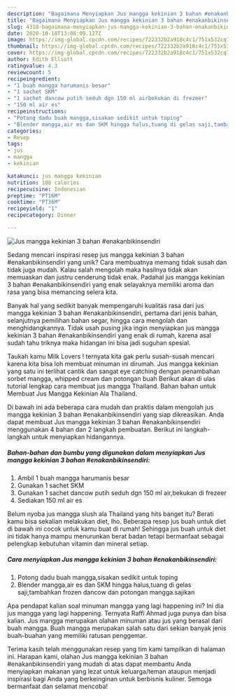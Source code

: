 ```yaml
---
description: "Bagaimana Menyiapkan Jus mangga kekinian 3 bahan #enakanbikinsendiri yang Enak Banget"
title: "Bagaimana Menyiapkan Jus mangga kekinian 3 bahan #enakanbikinsendiri yang Enak Banget"
slug: 4318-bagaimana-menyiapkan-jus-mangga-kekinian-3-bahan-enakanbikinsendiri-yang-enak-banget
date: 2020-10-18T13:08:09.127Z
image: https://img-global.cpcdn.com/recipes/722332b2a918c4c1/751x532cq70/jus-mangga-kekinian-3-bahan-enakanbikinsendiri-foto-resep-utama.jpg
thumbnail: https://img-global.cpcdn.com/recipes/722332b2a918c4c1/751x532cq70/jus-mangga-kekinian-3-bahan-enakanbikinsendiri-foto-resep-utama.jpg
cover: https://img-global.cpcdn.com/recipes/722332b2a918c4c1/751x532cq70/jus-mangga-kekinian-3-bahan-enakanbikinsendiri-foto-resep-utama.jpg
author: Edith Elliott
ratingvalue: 4.3
reviewcount: 5
recipeingredient:
- "1 buah mangga harumanis besar"
- "1 sachet SKM"
- "1 sachet dancow putih seduh dgn 150 ml airbekukan di frezeer"
- "150 ml air es"
recipeinstructions:
- "Potong dadu buah mangga,sisakan sedikit untuk toping"
- "Blender mangga,air es dan SKM hingga halus,tuang di gelas saji,tambahkan frozen dancow dan potongan mangga.sajikan"
categories:
- Resep
tags:
- jus
- mangga
- kekinian

katakunci: jus mangga kekinian 
nutrition: 108 calories
recipecuisine: Indonesian
preptime: "PT16M"
cooktime: "PT36M"
recipeyield: "1"
recipecategory: Dinner

---
```



![Jus mangga kekinian 3 bahan #enakanbikinsendiri](https://img-global.cpcdn.com/recipes/722332b2a918c4c1/751x532cq70/jus-mangga-kekinian-3-bahan-enakanbikinsendiri-foto-resep-utama.jpg)

Sedang mencari inspirasi resep jus mangga kekinian 3 bahan #enakanbikinsendiri yang unik? Cara membuatnya memang tidak susah dan tidak juga mudah. Kalau salah mengolah maka hasilnya tidak akan memuaskan dan justru cenderung tidak enak. Padahal jus mangga kekinian 3 bahan #enakanbikinsendiri yang enak selayaknya memiliki aroma dan rasa yang bisa memancing selera kita.

Banyak hal yang sedikit banyak mempengaruhi kualitas rasa dari jus mangga kekinian 3 bahan #enakanbikinsendiri, pertama dari jenis bahan, selanjutnya pemilihan bahan segar, hingga cara mengolah dan menghidangkannya. Tidak usah pusing jika ingin menyiapkan jus mangga kekinian 3 bahan #enakanbikinsendiri yang enak di rumah, karena asal sudah tahu triknya maka hidangan ini bisa jadi suguhan spesial.

Taukah kamu Milk Lovers ! ternyata kita gak perlu susah-susah mencari karena kita bisa loh membuat minuman ini dirumah. Jus mangga kekinian yang satu ini terlihat cantik dan sangat eye catching dengan penambahan sorbet mangga, whipped cream dan potongan buah Berikut akan di ulas tutorial lengkap cara membuat jus mangga Thailand. Bahan bahan untuk Membuat Jus Mangga Kekinian Ala Thailand.


Di bawah ini ada beberapa cara mudah dan praktis dalam mengolah jus mangga kekinian 3 bahan #enakanbikinsendiri yang siap dikreasikan. Anda dapat membuat Jus mangga kekinian 3 bahan #enakanbikinsendiri menggunakan 4 bahan dan 2 langkah pembuatan. Berikut ini langkah-langkah untuk menyiapkan hidangannya.

<!--inarticleads1-->

##### Bahan-bahan dan bumbu yang digunakan dalam menyiapkan Jus mangga kekinian 3 bahan #enakanbikinsendiri:

1. Ambil 1 buah mangga harumanis besar
1. Gunakan 1 sachet SKM
1. Gunakan 1 sachet dancow putih seduh dgn 150 ml air,bekukan di frezeer
1. Sediakan 150 ml air es


Belum nyoba jus mangga slush ala Thailand yang hits banget itu? Berati kamu bisa sekalian melakukan diet, lho. Beberapa resep jus buah untuk diet di bawah ini cocok untuk kamu buat di rumah! Sehingga jus buah untuk diet ini tidak hanya mampu menurunkan berat badan tetapi bermanfaat sebagai pelengkap kebutuhan vitamin dan mineral setiap. 

<!--inarticleads2-->

##### Cara menyiapkan Jus mangga kekinian 3 bahan #enakanbikinsendiri:

1. Potong dadu buah mangga,sisakan sedikit untuk toping
1. Blender mangga,air es dan SKM hingga halus,tuang di gelas saji,tambahkan frozen dancow dan potongan mangga.sajikan


Apa pendapat kalian soal minuman mangga yang lagi happening ini? Ini dia jus mangga yang lagi happening. Ternyata Raffi Ahmad juga punya dan bisa kalian. Jus mangga merupakan olahan minuman atau jus yang berasal dari buah mangga. Buah mangga merupakan salah satu dari sekian banyak jenis buah-buahan yang memiliki ratusan penggemar. 

Terima kasih telah menggunakan resep yang tim kami tampilkan di halaman ini. Harapan kami, olahan Jus mangga kekinian 3 bahan #enakanbikinsendiri yang mudah di atas dapat membantu Anda menyiapkan makanan yang lezat untuk keluarga/teman ataupun menjadi inspirasi bagi Anda yang berkeinginan untuk berbisnis kuliner. Semoga bermanfaat dan selamat mencoba!
